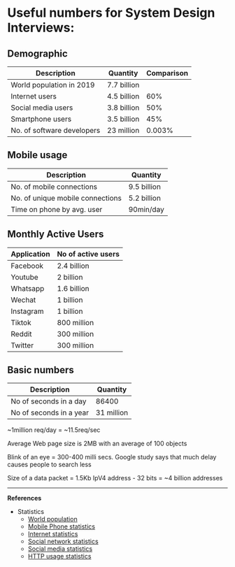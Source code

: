 # Useful numbers for System Design Interviews:

## Demographic
| Description				| Quantity		| Comparison 	|
| ------------------------- | ------------- | ----------|
| World population in 2019 	| 7.7 billion 	|			|
| Internet users			| 4.5 billion	| 60% 		|
| Social media users		| 3.8 billion	| 50% 		|
| Smartphone users			| 3.5 billion	| 45% 		|
| No. of software developers| 23 million	| 0.003% 	|

## Mobile usage
| Description				| Quantity		|
| ------------------------- | ------------- |
| No. of mobile connections | 9.5 billion 	|
| No. of unique mobile connections | 5.2 billion 	|
| Time on phone by avg. user | 90min/day |

## Monthly Active Users
| Application				| No of active users		|
| ------------------------- | ------------- |
| Facebook 					|2.4 billion |
| Youtube 					|2 billion |
| Whatsapp 					|1.6 billion |
| Wechat 					|1 billion |
| Instagram 				|1 billion |
| Tiktok 					|800 million | 
| Reddit 					|300 million |
| Twitter 					|300 million |

## Basic numbers
| Description				| Quantity		|
| ------------------------- | ------------- |
| No of seconds in a day 	| 86400 		|
| No of seconds in a year 	| 31 million 	|

\~1million req/day = \~11.5req/sec

Average Web page size is 2MB with an average of 100 objects

Blink of an eye = 300-400 milli secs. Google study says that much delay causes people to search less

Size of a data packet = 1.5Kb
IpV4 address - 32 bits = \~4 billion addresses


---

**References**

* Statistics
	* [World population](https://www.worldometers.info/world-population/)
	* [Mobile Phone statistics](https://www.bankmycell.com/blog/how-many-phones-are-in-the-world)
	* [Internet statistics](https://www.statista.com/statistics/617136/digital-population-worldwide/)
	* [Social network statistics](https://www.statista.com/statistics/272014/global-social-networks-ranked-by-number-of-users/)
	* [Social media statistics](https://dustinstout.com/social-media-statistics/)
	* [HTTP usage statistics](https://httparchive.org/reports/state-of-the-web)